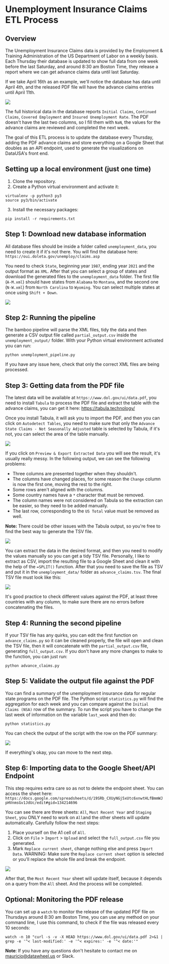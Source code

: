 # Unemployment Insurance Claims ETL Process

## Overview

The Unemployment Insurance Claims data is provided by the Employment & Training Administration of the US Department of Labor on a weekly basis. Each Thursday their database is updated to show full data from one week before the last Saturday, and around 8:30 am Boston Time, they release a report where we can get advance claims data until last Saturday. 

If we take April 16th as an example, we'll notice the database has data until April 4th, and the released PDF file will have the advance claims entries until April 11th.

<img src="img/date_example.png">

The full historical data in the database reports `Initial Claims`, `Continued Claims`, `Covered Employment` and `Insured Unemployment Rate`. The PDF doesn't have the last two columns, so I fill them with `NaN`, the values for the advance claims are reviewed and completed the next week.

The goal of this ETL process is to update the database every Thursday, adding the PDF advance claims and store everything on a Google Sheet that doubles as an API endpoint, used to generate the visualizations on DataUSA's front end.

## Setting up a local environment (just one time)

1. Clone the repository.
2. Create a Python virtual environment and activate it: 
```
virtualenv -p python3 py3
source py3/bin/activate
```
3. Install the necessary packages:
```
pip install -r requirements.txt
```

## Step 1: Download new database information

All database files should be inside a folder called `unemployment_data`, you need to create it if it's not there. You will find the database here: `https://oui.doleta.gov/unemploy/claims.asp`

You need to check `State`, beginning year `1987`, ending year `2021` and the output format as `XML`. After that you can select a group of states and download the generated files to the `unemployment_data` folder. The first file (`A-M.xml`) should have states from `Alabama` to `Montana`, and the second one (`N-W.xml`) from `North Carolina` to `Wyoming`. You can select multiple states at once using `Shift + Down`.

<img src="img/downloading_files.png">

## Step 2: Running the pipeline

The bamboo pipeline will parse the XML files, tidy the data and then generate a CSV output file called `partial_output.csv` inside the `unemployment_output/` folder. With your Python virtual environment activated you can run:
```
python unemployment_pipeline.py
```
If you have any issue here, check that only the correct XML files are being processed.

## Step 3: Getting data from the PDF file

The latest data will be available at `https://www.dol.gov/ui/data.pdf`, you need to install `Tabula` to process the PDF file and extract the table with the advance claims, you can get it here: https://tabula.technology/

Once you install Tabula, it will ask you to import the PDF, and then you can click on `Autodetect Tables`, you need to make sure that only the `Advance State Claims - Not Seasonally Adjusted` table is selected by Tabula, if it's not, you can select the area of the table manually. 

<img src="img/tabula_selection.png">

If you click on `Preview & Export Extracted Data` you will see the result, it's usually really messy. In the following output, we can see the following problems:
* Three columns are presented together when they shouldn't.
* The columns have changed places, for some reason the `Change` column is now the first one, moving the rest to the right.
* Some rows aren't aligned with the columns.
* Some country names have a `*` character that must be removed.
* The column names were not considered on Tabula so the extraction can be easier, so they need to be added manually.
* The last row, corresponding to the `US Total` value must be removed as well.

**Note:** There could be other issues with the Tabula output, so you're free to find the best way to generate the TSV file.

<img src="img/tabula_result.png">

You can extract the data in the desired format, and then you need to modify the values manually so you can get a tidy TSV file. Personally, I like to extract as CSV, import the resulting file to a Google Sheet and clean it with the help of the `=SPLIT()` function. After that you need to save the file as TSV and put it in the `unemployment_data/` folder as `advance_claims.tsv`. The final TSV file must look like this:

<img src="img/tsv_result.png">

It's good practice to check different values against the PDF, at least three countries with any column, to make sure there are no errors before concatenating the files.


## Step 4: Running the second pipeline

If your TSV file has any quirks, you can edit the first function on `advance_claims.py` so it can be cleaned properly, the file will open and clean the TSV file, then it will concatenate with the `partial_output.csv` file, generating `full_output.csv`. If you don't have any more changes to make to the function, you can just run:
```
python advance_claims.py
```

## Step 5: Validate the output file against the PDF

You can find a summary of the unemployment insurance data for regular state programs on the PDF file. The Python script `statistics.py` will find the aggregation for each week and you can compare against the `Initial Claims (NSA)` row of the summary. To run the script you have to change the last week of information on the variable `last_week` and then do:
```
python statistics.py
```
You can check the output of the script with the row on the PDF summary:

<img src="img/data_check.png">

If everything's okay, you can move to the next step.


## Step 6: Importing data to the Google Sheet/API Endpoint

This step requires extra care so as not to delete the endpoint sheet. You can access the sheet here: `https://docs.google.com/spreadsheets/d/19SRb_CXUyNGj5xUtc6xnwtHLfBmmWJpHVnmsGv1JdUc/edit#gid=134214696`

You can see there are three sheets: `All`, `Most Recent Year` and `Staging Sheet`, you ONLY need to work on `All`and the other sheets will update automatically. Carefully follow the next steps:

1. Place yourself on the A1 cell of `All`.
2. Click on `File` > `Import` > `Upload` and select the `full_output.csv` file you generated.
3. Mark `Replace current sheet`, change nothing else and press `Import Data`. WARNING: Make sure the `Replace current sheet` option is selected or you'll replace the whole file and break the endpoint.

<img src="img/sheet_import.png">

After that, the `Most Recent Year` sheet will update itself, because it depends on a query from the `All` sheet. And the process will be completed.


## Optional: Monitoring the PDF release

You can set up a `watch` to monitor the release of the updated PDF file on Thursdays around 8:30 am Boston Time, you can use any method on your command line, I use this command, to check if the file was released every 10 seconds:

```
watch -n 10 "curl -s -v -X HEAD https://www.dol.gov/ui/data.pdf 2>&1 | grep -e '^< last-modified:' -e '^< expires:' -e '^< date:'"
```

**Note**: If you have any questions don't hesitate to contact me on mauricio@datawheel.us or Slack.